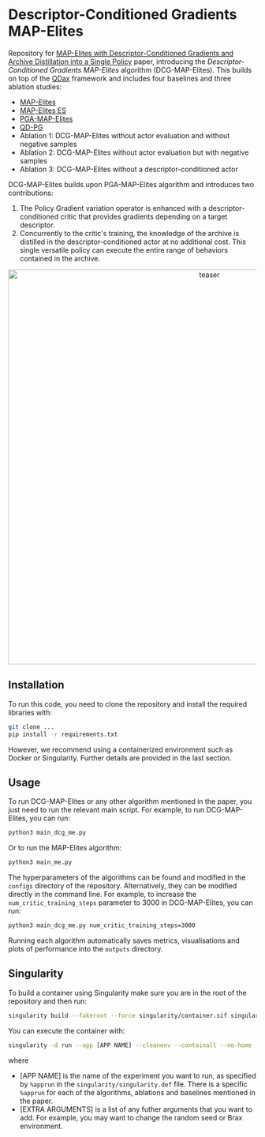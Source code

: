 # Descriptor-Conditioned Gradients MAP-Elites

Repository for [MAP-Elites with Descriptor-Conditioned Gradients and Archive Distillation into a Single Policy](https://arxiv.org/abs/2303.03832) paper, introducing the _Descriptor-Conditioned Gradients MAP-Elites_ algorithm (DCG-MAP-Elites). This builds on top of the [QDax](https://github.com/adaptive-intelligent-robotics/QDax) framework and includes four baselines and three ablation studies:

- [MAP-Elites](https://arxiv.org/abs/1610.05729)
- [MAP-Elites ES](https://arxiv.org/abs/2003.01825)
- [PGA-MAP-Elites](https://hal.archives-ouvertes.fr/hal-03135723v2/file/PGA_MAP_Elites_GECCO.pdf)
- [QD-PG](https://arxiv.org/abs/2006.08505)
- Ablation 1: DCG-MAP-Elites without actor evaluation and without negative samples
- Ablation 2: DCG-MAP-Elites without actor evaluation but with negative samples
- Ablation 3: DCG-MAP-Elites without a descriptor-conditioned actor

DCG-MAP-Elites builds upon PGA-MAP-Elites algorithm and introduces two contributions:

1. The Policy Gradient variation operator is enhanced with a descriptor-conditioned critic that provides gradients depending on a target descriptor.
2. Concurrently to the critic's training, the knowledge of the archive is distilled in the descriptor-conditioned actor at no additional cost. This single versatile policy can execute the entire range of behaviors contained in the archive.

<p align="center">
<img width="800" alt="teaser" src="https://user-images.githubusercontent.com/49123210/222401712-fa657210-ce2b-4155-a9cb-5189e281b039.svg">
</p>

## Installation

To run this code, you need to clone the repository and install the required libraries with:
```bash
git clone ...
pip install -r requirements.txt
```

However, we recommend using a containerized environment such as Docker or Singularity. Further details are provided in the last section.

## Usage

To run DCG-MAP-Elites or any other algorithm mentioned in the paper, you just need to run the relevant main script. For example, to run DCG-MAP-Elites, you can run:
```bash
python3 main_dcg_me.py
```

Or to run the MAP-Elites algorithm:
```bash
python3 main_me.py
```

The hyperparameters of the algorithms can be found and modified in the `configs` directory of the repository. Alternatively, they can be modified directly in the command line. For example, to increase the `num_critic_training_steps` parameter to 3000 in DCG-MAP-Elites, you can run:

```bash
python3 main_dcg_me.py num_critic_training_steps=3000
```

Running each algorithm automatically saves metrics, visualisations and plots of performance into the `outputs` directory.

## Singularity

To build a container using Singularity make sure you are in the root of the repository and then run:

```bash
singularity build --fakeroot --force singularity/container.sif singularity/singularity.def
```

You can execute the container with:

```bash
singularity -d run --app [APP NAME] --cleanenv --containall --no-home --nv container.sif [EXTRA ARGUMENTS]
```

where 
- [APP NAME] is the name of the experiment you want to run, as specified by `%apprun` in the `singularity/singularity.def` file. There is a specific `%apprun` for each of the algorithms, ablations and baselines mentioned in the paper.
- [EXTRA ARGUMENTS] is a list of any futher arguments that you want to add. For example, you may want to change the random seed or Brax environment.
